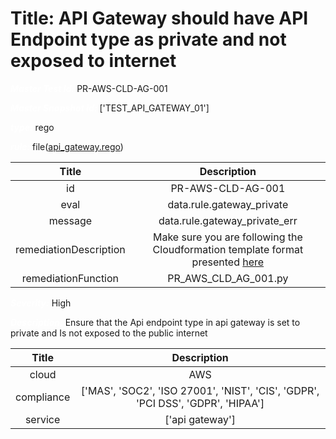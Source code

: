 



# Title: API Gateway should have API Endpoint type as private and not exposed to internet


***<font color="white">Master Test Id:</font>*** PR-AWS-CLD-AG-001

***<font color="white">Master Snapshot Id:</font>*** ['TEST_API_GATEWAY_01']

***<font color="white">type:</font>*** rego

***<font color="white">rule:</font>*** file([api_gateway.rego])  
  
  
  
  

|Title|Description|
| :---: | :---: |
|id|PR-AWS-CLD-AG-001|
|eval|data.rule.gateway_private|
|message|data.rule.gateway_private_err|
|remediationDescription|Make sure you are following the Cloudformation template format presented <a href='https://docs.aws.amazon.com/AWSCloudFormation/latest/UserGuide/aws-resource-kms-key.html#cfn-kms-key-enablekeyrotation' target='_blank'>here</a>|
|remediationFunction|PR_AWS_CLD_AG_001.py|


***<font color="white">Severity:</font>*** High

***<font color="white">Description:</font>*** Ensure that the Api endpoint type in api gateway is set to private and Is not exposed to the public internet  
  
  

|Title|Description|
| :---: | :---: |
|cloud|AWS|
|compliance|['MAS', 'SOC2', 'ISO 27001', 'NIST', 'CIS', 'GDPR', 'PCI DSS', 'GDPR', 'HIPAA']|
|service|['api gateway']|



[api_gateway.rego]: https://github.com/prancer-io/prancer-compliance-test/tree/master/aws/cloud/api_gateway.rego
